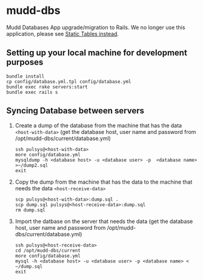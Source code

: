 # mudd-dbs

Mudd Databases App upgrade/migration to Rails.  We no longer use this application, please see [Static Tables instead](https://github.com/pulibrary/static-tables).

## Setting up your local machine for development purposes

 ```
 bundle install
 cp config/database.yml.tpl config/database.yml
 bundle exec rake servers:start
 bundle exec rails s
 ```

## Syncing Database between servers

1. Create a dump of the database from the machine that has the data `<host-with-data>` (get the database host, user name and password from /opt/mudd-dbs/current/database.yml)
   ```
   ssh pulsys@<host-with-data>
   more config/database.yml
   mysqldump -h <database host> -u <database user> -p  <database name> >~/dump2.sql 
   exit
   ```
1. Copy the dump from the machine that has the data to the machine that needs the data `<host-receive-data>`
   ```
   scp pulsys@<host-with-data>:dump.sql .
   scp dump.sql pulsys@<host-receive-data>:dump.sql
   rm dump.sql
   ```
1. Import the datbase on the server that needs the data (get the database host, user name and password from /opt/mudd-dbs/current/database.yml)
   ```
   ssh pulsys@<host-receive-data>
   cd /opt/mudd-dbs/current
   more config/database.yml
   mysql -h <database host> -u <database user> -p <database name> < ~/dump.sql
   exit
   ```
